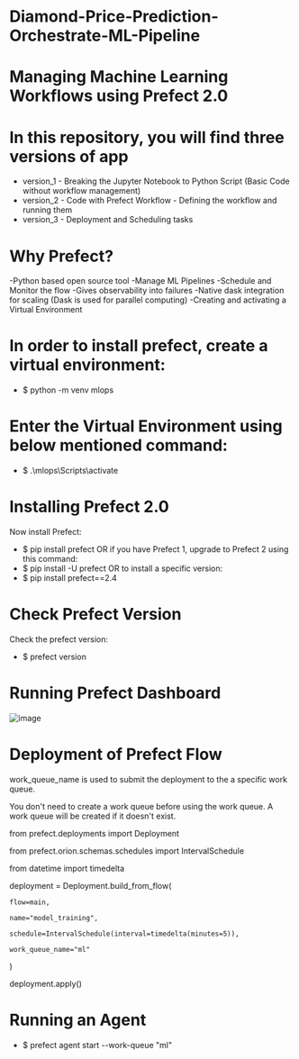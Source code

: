 # Diamond-Price-Prediction-Orchestrate-ML-Pipeline
# Managing Machine Learning Workflows using Prefect 2.0
# In this repository, you will find three versions of app
- version_1 - Breaking the Jupyter Notebook to Python Script (Basic Code without workflow management)
- version_2 - Code with Prefect Workflow - Defining the workflow and running them
- version_3 - Deployment and Scheduling tasks

# Why Prefect?
-Python based open source tool
-Manage ML Pipelines
-Schedule and Monitor the flow
-Gives observability into failures
-Native dask integration for scaling (Dask is used for parallel computing)
-Creating and activating a Virtual Environment
# In order to install prefect, create a virtual environment:
- $ python -m venv mlops

# Enter the Virtual Environment using below mentioned command:
- $ .\mlops\Scripts\activate

# Installing Prefect 2.0
Now install Prefect:
- $ pip install prefect
OR if you have Prefect 1, upgrade to Prefect 2 using this command:
- $ pip install -U prefect
OR to install a specific version:
- $ pip install prefect==2.4

# Check Prefect Version
Check the prefect version:
- $ prefect version

# Running Prefect Dashboard

![image](https://user-images.githubusercontent.com/65038531/193544685-564340f7-bcb6-4eec-b006-e4c9a1c3e4b0.png)

# Deployment of Prefect Flow
work_queue_name is used to submit the deployment to the a specific work queue.

You don't need to create a work queue before using the work queue. A work queue will be created if it doesn't exist.

from prefect.deployments import Deployment

from prefect.orion.schemas.schedules import IntervalSchedule

from datetime import timedelta

deployment = Deployment.build_from_flow(

    flow=main,
    
    name="model_training",
    
    schedule=IntervalSchedule(interval=timedelta(minutes=5)),
    
    work_queue_name="ml"
    
)

deployment.apply()

# Running an Agent
- $ prefect agent start --work-queue "ml"
